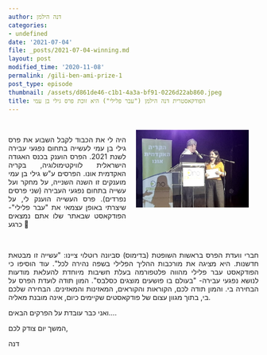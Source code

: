 ```yaml
---
author: דנה הילמן
categories:
- undefined
date: '2021-07-04'
file: _posts/2021-07-04-winning.md
layout: post
modified_time: '2020-11-08'
permalink: /gili-ben-ami-prize-1
post_type: episode
thumbnail: /assets/d861de46-c1b1-4a3a-bf91-0226d22ab860.jpeg
title: הפודקאסטרית דנה הילמן ("עבר פלילי") היא זוכת פרס גילי בן עמי
---
```

<p><img style="float: right; width: 227px; margin: 20px;" src="assets/d861de46-c1b1-4a3a-bf91-0226d22ab860.jpeg" height="156" /></p>
<p>&nbsp;</p>
<p style="text-align: justify;">היה לי את הכבוד לקבל השבוע את פרס גילי בן עמי לעשייה בתחום נפגעי עבירה לשנת 2021. הפרס הוענק בכנס האגודה הישראלית לוויקטימולוגיה, בקריה האקדמית אונו. הפרסים ע"ש גילי בן עמי מוענקים זו השנה השנייה, על מחקר ועל עשייה בתחום נפגעי העבירה (שני פרסים נפרדים). פרס העשייה הוענק לי, על שיצרתי באופן עצמאי את "עבר פלילי"- הפודקאסט שבאתר שלו אתם נמצאים כרגע 🙂</p>
<p style="text-align: justify;">&nbsp;</p>
<p style="text-align: justify;">חברי וועדת הפרס בראשות השופטת (בדימוס) סביונה רוטלוי ציינו: "עשייה זו מבטאת חדשנות. היא מציגה את מורכבות ההליך הפלילי בשפה נהירה לכל". עוד הוסיפו כי הפודקאסט עבר פלילי מהווה פלטפורמה בעלת חשיבות מיוחדת להעלאת מודעות לנושא נפגעי עבירה- "בעולם בו פושעים מוצגים כסלבס". המון תודה לועדת הפרס על הבחירה בי. והמון תודה לכם, הקוראות והקוראים, המאזינות והמאזינים. הבחירה שלכם בי, בתוך מגוון עצום של פודקאסטים שקיימים כיום, אינה מובנת מאליה.</p>
<p style="text-align: justify;">ואני כבר עובדת על הפרקים הבאים....&nbsp;</p>
<p style="text-align: justify;">המשך יום צודק לכם,</p>
<p style="text-align: justify;">דנה</p>